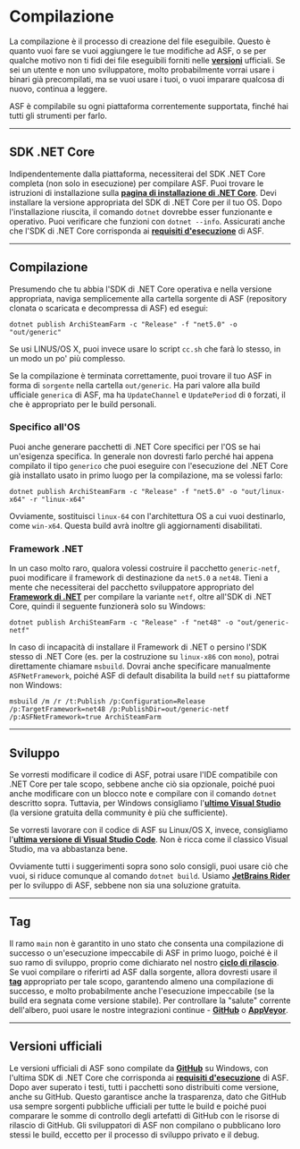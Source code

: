 # Compilazione

La compilazione è il processo di creazione del file eseguibile. Questo è quanto vuoi fare se vuoi aggiungere le tue modifiche ad ASF, o se per qualche motivo non ti fidi dei file eseguibili forniti nelle **[versioni](https://github.com/JustArchiNET/ArchiSteamFarm/releases)** ufficiali. Se sei un utente e non uno sviluppatore, molto probabilmente vorrai usare i binari già precompilati, ma se vuoi usare i tuoi, o vuoi imparare qualcosa di nuovo, continua a leggere.

ASF è compilabile su ogni piattaforma correntemente supportata, finché hai tutti gli strumenti per farlo.

* * *

## SDK .NET Core

Indipendentemente dalla piattaforma, necessiterai del SDK .NET Core completa (non solo in esecuzione) per compilare ASF. Puoi trovare le istruzioni di installazione sulla **[pagina di installazione di .NET Core](https://dotnet.microsoft.com/download)**. Devi installare la versione appropriata del SDK di .NET Core per il tuo OS. Dopo l'installazione riuscita, il comando `dotnet` dovrebbe esser funzionante e operativo. Puoi verificare che funzioni con `dotnet --info`. Assicurati anche che l'SDK di .NET Core corrisponda ai **[requisiti d'esecuzione](https://github.com/JustArchiNET/ArchiSteamFarm/wiki/Compatibility#runtime-requirements)** di ASF.

* * *

## Compilazione

Presumendo che tu abbia l'SDK di .NET Core operativa e nella versione appropriata, naviga semplicemente alla cartella sorgente di ASF (repository clonata o scaricata e decompressa di ASF) ed esegui:

```shell
dotnet publish ArchiSteamFarm -c "Release" -f "net5.0" -o "out/generic"
```

Se usi LINUS/OS X, puoi invece usare lo script `cc.sh` che farà lo stesso, in un modo un po' più complesso.

Se la compilazione è terminata correttamente, puoi trovare il tuo ASF in forma di `sorgente` nella cartella `out/generic`. Ha pari valore alla build ufficiale `generica` di ASF, ma ha `UpdateChannel` e `UpdatePeriod` di `0` forzati, il che è appropriato per le build personali.

### Specifico all'OS

Puoi anche generare pacchetti di .NET Core specifici per l'OS se hai un'esigenza specifica. In generale non dovresti farlo perché hai appena compilato il tipo `generico` che puoi eseguire con l'esecuzione del .NET Core già installato usato in primo luogo per la compilazione, ma se volessi farlo:

```shell
dotnet publish ArchiSteamFarm -c "Release" -f "net5.0" -o "out/linux-x64" -r "linux-x64"
```

Ovviamente, sostituisci `linux-64` con l'architettura OS a cui vuoi destinarlo, come `win-x64`. Questa build avrà inoltre gli aggiornamenti disabilitati.

### Framework .NET

In un caso molto raro, qualora volessi costruire il pacchetto `generic-netf`, puoi modificare il framework di destinazione da `net5.0` a `net48`. Tieni a mente che necessiterai del pacchetto sviluppatore appropriato del **[Framework di .NET](https://dotnet.microsoft.com/download/visual-studio-sdks)** per compilare la variante `netf`, oltre all'SDK di .NET Core, quindi il seguente funzionerà solo su Windows:

```shell
dotnet publish ArchiSteamFarm -c "Release" -f "net48" -o "out/generic-netf"
```

In caso di incapacità di installare il Framework di .NET o persino l'SDK stesso di .NET Core (es. per la costruzione su `linux-x86` con `mono`), potrai direttamente chiamare `msbuild`. Dovrai anche specificare manualmente `ASFNetFramework`, poiché ASF di default disabilita la build `netf` su piattaforme non Windows:

```shell
msbuild /m /r /t:Publish /p:Configuration=Release /p:TargetFramework=net48 /p:PublishDir=out/generic-netf /p:ASFNetFramework=true ArchiSteamFarm
```

* * *

## Sviluppo

Se vorresti modificare il codice di ASF, potrai usare l'IDE compatibile con .NET Core per tale scopo, sebbene anche ciò sia opzionale, poiché puoi anche modificare con un blocco note e compilare con il comando `dotnet` descritto sopra. Tuttavia, per Windows consigliamo l'**[ultimo Visual Studio](https://visualstudio.microsoft.com/downloads)** (la versione gratuita della community è più che sufficiente).

Se vorresti lavorare con il codice di ASF su Linux/OS X, invece, consigliamo l'**[ultima versione di Visual Studio Code](https://code.visualstudio.com/download)**. Non è ricca come il classico Visual Studio, ma va abbastanza bene.

Ovviamente tutti i suggerimenti sopra sono solo consigli, puoi usare ciò che vuoi, si riduce comunque al comando `dotnet build`. Usiamo **[JetBrains Rider](https://www.jetbrains.com/rider)** per lo sviluppo di ASF, sebbene non sia una soluzione gratuita.

* * *

## Tag

Il ramo `main` non è garantito in uno stato che consenta una compilazione di successo o un'esecuzione impeccabile di ASF in primo luogo, poiché è il suo ramo di sviluppo, proprio come dichiarato nel nostro **[ciclo di rilascio](https://github.com/JustArchiNET/ArchiSteamFarm/wiki/Release-cycle)**. Se vuoi compilare o riferirti ad ASF dalla sorgente, allora dovresti usare il **[tag](https://github.com/JustArchiNET/ArchiSteamFarm/tags)** appropriato per tale scopo, garantendo almeno una compilazione di successo, e molto probabilmente anche l'esecuzione impeccabile (se la build era segnata come versione stabile). Per controllare la "salute" corrente dell'albero, puoi usare le nostre integrazioni continue - **[GitHub](https://github.com/JustArchiNET/ArchiSteamFarm/actions)** o **[AppVeyor](https://ci.appveyor.com/project/JustArchi/ArchiSteamFarm)**.

* * *

## Versioni ufficiali

Le versioni ufficiali di ASF sono compilate da **[GitHub](https://github.com/JustArchiNET/ArchiSteamFarm/actions)** su Windows, con l'ultima SDK di .NET Core che corrisponda ai **[requisiti d'esecuzione](https://github.com/JustArchiNET/ArchiSteamFarm/wiki/Compatibility#runtime-requirements)** di ASF. Dopo aver superato i testi, tutti i pacchetti sono distribuiti come versione, anche su GitHub. Questo garantisce anche la trasparenza, dato che GitHub usa sempre sorgenti pubbliche ufficiali per tutte le build e poiché puoi comparare le somme di controllo degli artefatti di GitHub con le risorse di rilascio di GitHub. Gli sviluppatori di ASF non compilano o pubblicano loro stessi le build, eccetto per il processo di sviluppo privato e il debug.